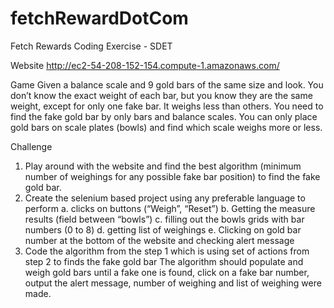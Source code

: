 # fetchRewardDotCom

Fetch Rewards Coding Exercise - SDET

Website ​http://ec2-54-208-152-154.compute-1.amazonaws.com/​

Game
Given a balance scale and 9 gold bars of the same size and look. You don’t know the exact weight of each bar, but you know they are the same weight, except for only one fake bar. It weighs ​less​ than others. You need to find the fake gold bar by only bars and balance scales.
You can only place gold bars on scale plates (bowls) and find which scale weighs more or less.

Challenge
1. Play around with the website and find the ​best​ algorithm (minimum number of weighings for any possible fake bar position) to find the fake gold bar.
2. Create the selenium based project using any preferable language to perform
a. clicks on buttons (“Weigh”, “Reset”)
b. Getting the measure results (field between “bowls”)
c. filling out the bowls grids with bar numbers (0 to 8)
d. getting list of weighings
e. Clicking on gold bar number at the bottom of the website and checking alert message
3. Code the algorithm from the step 1 which is using set of actions from step 2 to finds the fake gold bar
The algorithm should populate and weigh gold bars until a fake one is found, click on a fake bar number, output the alert message, number of weighing and list of weighing were made.
